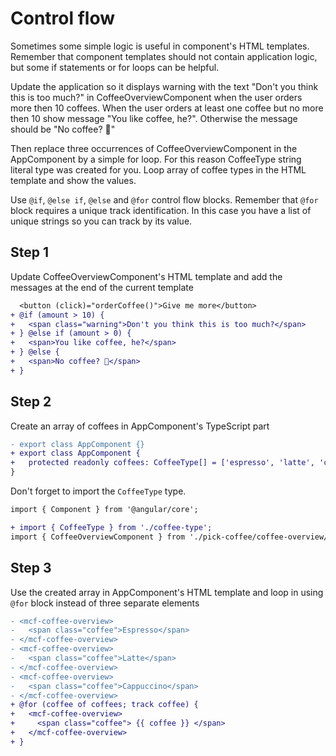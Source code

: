 # Control flow

Sometimes some simple logic is useful in component's HTML templates. Remember that component templates
should not contain application logic, but some if statements or for loops can be helpful.

Update the application so it displays warning with the text "Don't you think this is too much?" in CoffeeOverviewComponent when the user orders more then 10 coffees. When the user orders at least one
coffee but no more then 10 show message "You like coffee, he?". Otherwise the message should be
"No coffee? 🤔"

Then replace three occurrences of CoffeeOverviewComponent in the AppComponent by a simple for loop.
For this reason CoffeeType string literal type was created for you. Loop array of coffee types in
the HTML template and show the values.

Use `@if`, `@else if`, `@else` and `@for` control flow blocks. Remember that `@for` block requires a
unique track identification. In this case you have a list of unique strings so you can track by its
value.

## Step 1

Update CoffeeOverviewComponent's HTML template and add the messages at the end of the current template

```diff
  <button (click)="orderCoffee()">Give me more</button>
+ @if (amount > 10) {
+   <span class="warning">Don't you think this is too much?</span>
+ } @else if (amount > 0) {
+   <span>You like coffee, he?</span>
+ } @else {
+   <span>No coffee? 🤔</span>
+ }
```

## Step 2

Create an array of coffees in AppComponent's TypeScript part

```diff
- export class AppComponent {}
+ export class AppComponent {
+   protected readonly coffees: CoffeeType[] = ['espresso', 'latte', 'cappuccino'];
}
```

Don't forget to import the `CoffeeType` type.

```diff
import { Component } from '@angular/core';

+ import { CoffeeType } from './coffee-type';
import { CoffeeOverviewComponent } from './pick-coffee/coffee-overview/coffee-overview.component';
```

## Step 3

Use the created array in AppComponent's HTML template and loop in using `@for` block instead of three
separate elements

```diff
- <mcf-coffee-overview>
-   <span class="coffee">Espresso</span>
- </mcf-coffee-overview>
- <mcf-coffee-overview>
-   <span class="coffee">Latte</span>
- </mcf-coffee-overview>
- <mcf-coffee-overview>
-   <span class="coffee">Cappuccino</span>
- </mcf-coffee-overview>
+ @for (coffee of coffees; track coffee) {
+   <mcf-coffee-overview>
+     <span class="coffee"> {{ coffee }} </span>
+   </mcf-coffee-overview>
+ }
```
